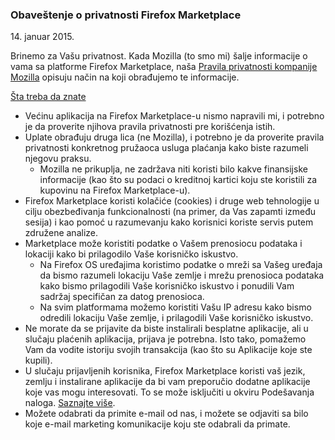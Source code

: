 ### Obaveštenje o privatnosti Firefox Marketplace
14\. januar 2015\.

Brinemo za Vašu privatnost. Kada Mozilla (to smo mi) šalje informacije o vama sa platforme Firefox Marketplace, naša [Pravila privatnosti kompanije Mozilla](https://www.mozilla.org/privacy/) opisuju način na koji obrađujemo te informacije.

<u>Šta treba da znate</u>

- Većinu aplikacija na Firefox Marketplace-u nismo napravili mi, i potrebno je da proverite njihova pravila privatnosti pre korišćenja istih.
- Uplate obrađuju druga lica (ne Mozilla), i potrebno je da proverite pravila privatnosti konkretnog pružaoca usluga plaćanja kako biste razumeli njegovu praksu.
  - Mozilla ne prikuplja, ne zadržava niti koristi bilo kakve finansijske informacije (kao što su podaci o kreditnoj kartici koju ste koristili za kupovinu na Firefox Marketplace-u).
- Firefox Marketplace koristi kolačiće (cookies) i druge web tehnologije u cilju obezbeđivanja funkcionalnosti (na primer, da Vas zapamti između sesija) i kao pomoć u razumevanju kako korisnici koriste servis putem združene analize.
- Marketplace može koristiti podatke o Vašem prenosiocu podataka i lokaciji kako bi prilagodilo Vaše korisničko iskustvo.
  - Na Firefox OS uređajima koristimo podatke o mreži sa Vašeg uređaja da bismo razumeli lokaciju Vaše zemlje i mrežu prenosioca podataka kako bismo prilagodili Vaše korisničko iskustvo i ponudili Vam sadržaj specifičan za datog prenosioca.
  - Na svim platformama možemo koristiti Vašu IP adresu kako bismo odredili lokaciju Vaše zemlje, i prilagodili Vaše korisničko iskustvo.
- Ne morate da se prijavite da biste instalirali besplatne aplikacije, ali u slučaju plaćenih aplikacija, prijava je potrebna. Isto tako, pomažemo Vam da vodite istoriju svojih transakcija (kao što su Aplikacije koje ste kupili).
- U slučaju prijavljenih korisnika, Firefox Marketplace koristi vaš jezik, zemlju i instalirane aplikacije da bi vam preporučio dodatne aplikacije koje vas mogu interesovati.  To se može isključiti u okviru Podešavanja naloga. [Saznajte više](https://support.mozilla.org/en-US/kb/recommendations-marketplace).
- Možete odabrati da primite e-mail od nas, i možete se odjaviti sa bilo koje e-mail marketing komunikacije koju ste odabrali da primate.
